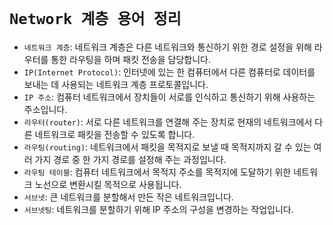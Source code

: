 # `Network 계층 용어 정리`

- `네트워크 계층`: 네트워크 계층은 다른 네트워크와 통신하기 위한 경로 설정을 위해 라우터를 통한 라우팅을 하며 패킷 전송을 담당합니다. 
- `IP(Internet Protocol)`: 인터넷에 있는 한 컴퓨터에서 다른 컴퓨터로 데이터를 보내는 데 사용되는 네트워크 계층 프로토콜입니다. 
- `IP 주소`: 컴퓨터 네트워크에서 장치들이 서로를 인식하고 통신하기 위해 사용하는 주소입니다. 
- `라우터(router)`: 서로 다른 네트워크를 연결해 주는 장치로 현재의 네트워크에서 다른 네트워크로 패킷을 전송할 수 있도록 합니다.
- `라우팅(routing)`: 네트워크에서 패킷을 목적지로 보낼 때 목적지까지 갈 수 있는 여러 가지 경로 중 한 가지 경로를 설정해 주는 과정입니다. 
- `라우팅 테이블`: 컴퓨터 네트워크에서 목적지 주소를 목적지에 도달하기 위한 네트워크 노선으로 변환시킬 목적으로 사용됩니다. 
- `서브넷`: 큰 네트워크를 분할해서 만든 작은 네트워크입니다. 
- `서브넷팅`: 네트워크를 분할하기 위해 IP 주소의 구성을 변경하는 작업입니다. 


